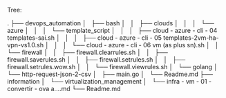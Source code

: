 
Tree:

.
├── devops_automation
│   ├── bash
│   │   ├── clouds
│   │   │   └── azure
│   │   │       └── template_script
│   │   │           ├── cloud - azure - cli - 04 templates-sai.sh
│   │   │           ├── cloud - azure - cli - 05 templates-2vm-ha-vpn-vs1.0.sh
│   │   │           └── cloud - azure - cli - 06 vm (as plus sn).sh
│   │   └── firewall
│   │       ├── firewall.clearrules.sh
│   │       ├── firewall.saverules.sh
│   │       ├── firewall.setrules.sh
│   │       ├── firewall.setrules.wow.sh
│   │       └── firewall.viewrules.sh
│   └── golang
│       └── http-request-json-2-csv
│           ├── main.go
│           └── Readme.md
├── information
│   └── virtualization_management
│       └── infra - vm - 01 - convertir - ova a....md
└── Readme.md
